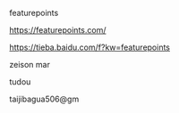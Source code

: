 featurepoints

https://featurepoints.com/

https://tieba.baidu.com/f?kw=featurepoints



zeison mar 

tudou 

taijibagua506@gm

